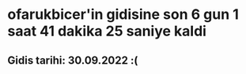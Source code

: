 # ofarukbicer'in gidisine son 6 gun 1 saat 41 dakika 25 saniye kaldi

## Gidis tarihi: 30.09.2022 :(
